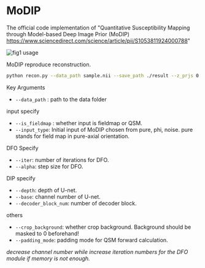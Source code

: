 # MoDIP
The official code implementation of "Quantitative Susceptibility Mapping through Model-based Deep Image Prior (MoDIP)
https://www.sciencedirect.com/science/article/pii/S1053811924000788"

![fig1](./MoDIP.png)
usage

MoDIP reproduce reconstruction.
```bash
python recon.py --data_path sample.nii --save_path ./result --z_prjs 0 0 1 --vox 1 1 2 --input_type phi
```
Key Arguments

- `--data_path` : path to the data folder

input specify
- `--is_fieldmap` : whether input is fieldmap or QSM.
- `--input_type`: Initial input of MoDIP chosen from pure, phi, noise. pure stands for field map in pure-axial orientation.

DFO Specify
- `--iter`: number of iterations for DFO.
- `--alpha`: step size for DFO.

DIP specify
- `--depth`: depth of U-net.
- `--base`: channel number of U-net.
- `--decoder_block_num`: number of decoder block.

others
- `--crop_background`: whether crop background. Background should be masked to 0 beforehand!
- `--padding_mode`: padding mode for QSM forward calculation.

*decrease channel number while increase iteration numbers for the DFO module if memory is not enough.*